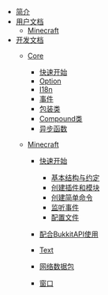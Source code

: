 - [简介](./introduction)
- [用户文档]()
  - [Minecraft]()
- [开发文档]()
  - [Core]()
    - [快速开始](development/core/tutorial/begin)
    - [Option](development/core/option)
    - [I18n](development/core/i18n)
    - [事件](development/core/event)
    - [包装类](development/core/wrapper)
    - [Compound类](development/core/compound)
    - [异步函数](development/core/async_function)
  
  - [Minecraft]()
    - [快速开始](development/minecraft/tutorial/begin)
      - [基本结构与约定](development/minecraft/tutorial/chapter_1)
      - [创建插件和模块](development/minecraft/tutorial/chapter_2)
      - [创建简单命令](development/minecraft/tutorial/chapter_3)
      - [监听事件](development/minecraft/tutorial/chapter_4)
      - [配置文件](development/minecraft/tutorial/chapter_5)

    - [配合BukkitAPI使用](development/minecraft/bukkit)
    - [Text](development/minecraft/text)
    - [网络数据包](development/minecraft/packet)
    - [窗口](development/minecraft/window)
